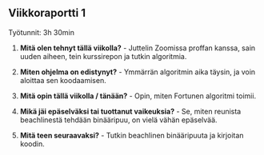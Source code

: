 ## Viikkoraportti 1

Työtunnit: 3h 30min

1. **Mitä olen tehnyt tällä viikolla?** - Juttelin Zoomissa proffan kanssa, sain uuden aiheen, tein kurssirepon ja tutkin algoritmia.

2. **Miten ohjelma on edistynyt?** - Ymmärrän algoritmin aika täysin, ja voin aloittaa sen koodaamisen.

3. **Mitä opin tällä viikolla / tänään?** - Opin, miten Fortunen algoritmi toimii.

4. **Mikä jäi epäselväksi tai tuottanut vaikeuksia?** - Se, miten reunista beachlinestä tehdään binääripuu, on vielä vähän epäselvää.

5. **Mitä teen seuraavaksi?** - Tutkin beachlinen binääripuuta ja kirjoitan koodin.

